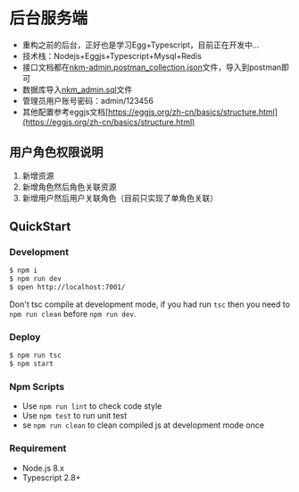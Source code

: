 # 后台服务端

- 重构之前的后台，正好也是学习Egg+Typescript，目前正在开发中...
- 技术栈：Nodejs+Eggjs+Typescript+Mysql+Redis
- 接口文档都在[nkm-admin.postman_collection.json](./nkm-admin.postman_collection.json)文件，导入到postman即可
- 数据库导入[nkm_admin.sql](./nkm_admin.sql)文件
- 管理员用户账号密码：admin/123456
- 其他配置参考eggjs文档[https://eggjs.org/zh-cn/basics/structure.html](https://eggjs.org/zh-cn/basics/structure.html)

## 用户角色权限说明
1. 新增资源
1. 新增角色然后角色关联资源
1. 新增用户然后用户关联角色（目前只实现了单角色关联）

## QuickStart

### Development

```bash
$ npm i
$ npm run dev
$ open http://localhost:7001/
```

Don't tsc compile at development mode, if you had run `tsc` then you need to `npm run clean` before `npm run dev`.

### Deploy

```bash
$ npm run tsc
$ npm start
```

### Npm Scripts

- Use `npm run lint` to check code style
- Use `npm test` to run unit test
- se `npm run clean` to clean compiled js at development mode once

### Requirement

- Node.js 8.x
- Typescript 2.8+
